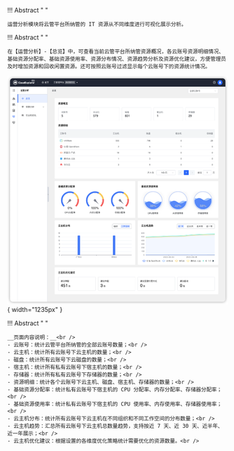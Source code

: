 
!!! Abstract " "

    运营分析模块将云管平台所纳管的 IT 资源从不同维度进行可视化展示分析。

!!! Abstract " "
    
    在【运营分析】-【总览】中，可查看当前云管平台所纳管资源概况，各云账号资源明细情况、基础资源分配率、基础资源使用率、资源分布情况、资源趋势分析及资源优化建议，方便管理员及时增加资源和回收闲置资源。还可按照云账号过滤显示每个云账号下的资源统计情况。

![运营分析总览](../../img/operation-analytics/overview/运营分析总览.png){ width="1235px" }

!!! Abstract " "

    __页面内容说明：__<br />
    - 云账号：统计云管平台所纳管的全部云账号数量；<br />
    - 云主机：统计所有云账号下云主机的数量；<br />
    - 磁盘：统计所有云账号下云磁盘的数量；<br />
    - 宿主机：统计所有私有云账号下宿主机的数量；<br />
    - 存储器：统计所有私有云账号下存储器的数量；<br />
    - 资源明细：统计各个云账号下云主机、磁盘、宿主机、存储器的数量；<br />
    - 基础资源分配率：统计私有云账号下宿主机的 CPU 分配率、内存分配率、存储器分配率；<br />
    - 基础资源使用率：统计私有云账号下宿主机的 CPU 使用率、内存使用率、存储器使用率；<br />
    - 云主机分布：统计所有云账号下云主机在不同组织和不同工作空间的分布数量；<br />
    - 云主机趋势：汇总所有云账号下云主机总数量趋势，支持按近 7 天、近 30 天、近半年、近一年展示；<br />
    - 云主机优化建议：根据设置的各维度优化策略统计需要优化的资源数量。<br />
